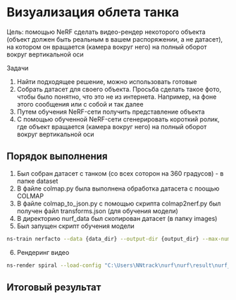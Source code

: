 # Визуализация облета танка
Цель: помощью NeRF сделать видео-рендер некоторого объекта (объект должен быть реальным в вашем распоряжении, а не датасет), на котором он вращается (камера вокруг него) на полный оборот вокруг вертикальной оси
 
Задачи
1. Найти подходящее решение, можно использовать готовые 
2. Собрать датасет для своего объекта. Просьба сделать такое фото, чтобы было понятно, что это не из интернета. Например, на фоне этого сообщения или с собой и так далее
3. Путем обучения NeRF-сети получить представление объекта
4. С помощью обученной NeRF-сети сгенерировать короткий ролик, где объект вращается (камера вокруг него) на полный оборот вокруг вертикальной оси

## Порядок выполнения
1. Был собран датасет с танком (со всех соторон на 360 градусов) - в папке dataset
2. В файле colmap.py была выполнена обработка датасета с поощью COLMAP
3. В файле colmap_to_json.py с помощью скрипта colmap2nerf.py был получен файл transforms.json (для обучения модели)
4. В директорию nurf_data был скопирован датасет (в папку images)
5. Был запущен скрипт обучения модели
 ```bash
ns-train nerfacto --data {data_dir} --output-dir {output_dir} --max-num-iterations 3000 --pipeline.datamanager.camera-res-scale-factor 0.5
 ```
6. Рендеринг видео
```bash
ns-render spiral --load-config "C:\Users\NNtrack\nurf\nurf\result\nurf_data\nerfacto\2025-05-22_151843\config.yml" --output-path "C:\Users\NNtrack\nurf\nurf\result\nurf_data\nerfacto\2025-05-22_151843\render.mp4" --radius 3.0 
```

## Итоговый результат
